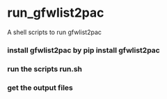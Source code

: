 # run_gfwlist2pac
A shell scripts to run gfwlist2pac

### install gfwlist2pac by pip install gfwlist2pac
### run the scripts run.sh
### get the output files 
